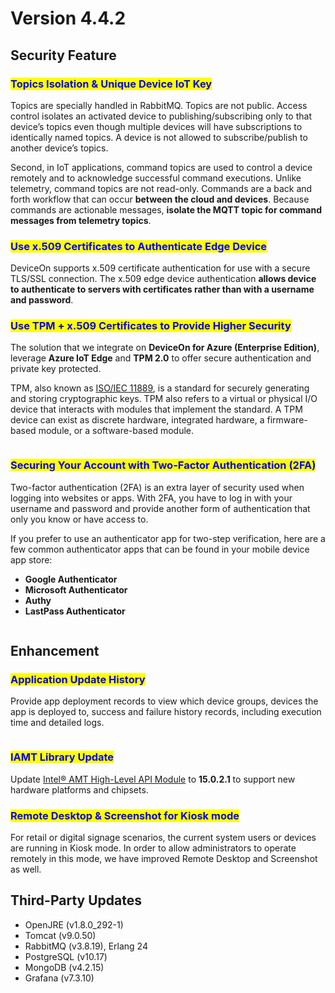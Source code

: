 # Version 4.4.2

## Security Feature

### <mark style="color:blue;">Topics Isolation & Unique Device IoT Key</mark>

Topics are specially handled in RabbitMQ. Topics are not public. Access control isolates an activated device to publishing/subscribing only to that device’s topics even though multiple devices will have subscriptions to identically named topics. A device is not allowed to subscribe/publish to another device’s topics.

Second, in IoT applications, command topics are used to control a device remotely and to acknowledge successful command executions. Unlike telemetry, command topics are not read-only. Commands are a back and forth workflow that can occur **between the cloud and devices**. Because commands are actionable messages, **isolate the MQTT topic for command messages from telemetry topics**.

### <mark style="color:blue;">Use x.509 Certificates to Authenticate Edge Device</mark> <a href="#font_colorblueuse_x509_certificates_to_authenticate_edge_devicefont_10" id="font_colorblueuse_x509_certificates_to_authenticate_edge_devicefont_10"></a>

DeviceOn supports x.509 certificate authentication for use with a secure TLS/SSL connection. The x.509 edge device authentication **allows device to authenticate to servers with certificates rather than with a username and password**.

### <mark style="color:blue;">Use TPM + x.509 Certificates to Provide Higher Security</mark> <a href="#font_colorblueuse_tpm__x509_certificates_to_provide_higher_securityfont_13" id="font_colorblueuse_tpm__x509_certificates_to_provide_higher_securityfont_13"></a>

The solution that we integrate on **DeviceOn for Azure (Enterprise Edition)**, leverage **Azure IoT Edge** and **TPM 2.0** to offer secure authentication and private key protected.

TPM, also known as [ISO/IEC 11889](https://www.iso.org/standard/66510.html), is a standard for securely generating and storing cryptographic keys. TPM also refers to a virtual or physical I/O device that interacts with modules that implement the standard. A TPM device can exist as discrete hardware, integrated hardware, a firmware-based module, or a software-based module.

<div align="center">

<img src="https://docs.wise-paas.advantech.com/dataSource/resource/1629256822008730488.png" alt="">

</div>

### <mark style="color:blue;">Securing Your Account with Two-Factor Authentication (2FA)</mark> <a href="#font_colorbluesecuring_your_account_with_twofactor_authentication_2fafont_21" id="font_colorbluesecuring_your_account_with_twofactor_authentication_2fafont_21"></a>

Two-factor authentication (2FA) is an extra layer of security used when logging into websites or apps. With 2FA, you have to log in with your username and password and provide another form of authentication that only you know or have access to.

If you prefer to use an authenticator app for two-step verification, here are a few common authenticator apps that can be found in your mobile device app store:

* **Google Authenticator**
* **Microsoft Authenticator**
* **Authy**
* **LastPass Authenticator**

<div align="center">

<img src="https://docs.wise-paas.advantech.com/dataSource/resource/1629354459442900934.png" alt="">

</div>

## Enhancement

### <mark style="color:blue;">Application Update History</mark>

Provide app deployment records to view which device groups, devices the app is deployed to, success and failure history records, including execution time and detailed logs.

<div align="center">

<img src="https://docs.wise-paas.advantech.com/dataSource/resource/1629257872239413467.png" alt="">

</div>

### <mark style="color:blue;">IAMT Library Update</mark> <a href="#font_colorblueiamt_library_updatefont_41" id="font_colorblueiamt_library_updatefont_41"></a>

Update [Intel® AMT High-Level API Module](https://software.intel.com/content/www/us/en/develop/download/intel-amt-high-level-api-sdk.html) to **15.0.2.1** to support new hardware platforms and chipsets.

### <mark style="color:blue;">Remote Desktop & Screenshot for Kiosk mode</mark> <a href="#font_colorblueremote_desktop__screenshot_for_kiosk_modefont_44" id="font_colorblueremote_desktop__screenshot_for_kiosk_modefont_44"></a>

For retail or digital signage scenarios, the current system users or devices are running in Kiosk mode. In order to allow administrators to operate remotely in this mode, we have improved Remote Desktop and Screenshot as well.

## Third-Party Updates

* OpenJRE (v1.8.0\_292-1)
* Tomcat (v9.0.50)
* RabbitMQ (v3.8.19), Erlang 24
* PostgreSQL (v10.17)
* MongoDB (v4.2.15)
* Grafana (v7.3.10)
